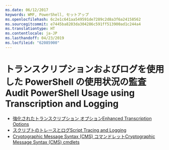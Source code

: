 ```yaml
---
ms.date: 06/12/2017
keywords: WMF, PowerShell, セットアップ
ms.openlocfilehash: 6c2e1c641aa549591de7289c2d8a3f6a24158562
ms.sourcegitcommit: e7445ba8203da304286c591ff513900ad1c244a4
ms.translationtype: HT
ms.contentlocale: ja-JP
ms.lasthandoff: 04/23/2019
ms.locfileid: "62085900"
---
```

# <a name="audit-powershell-usage-using-transcription-and-logging"></a><span data-ttu-id="e19ca-102">トランスクリプションおよびログを使用した PowerShell の使用状況の監査</span><span class="sxs-lookup"><span data-stu-id="e19ca-102">Audit PowerShell Usage using Transcription and Logging</span></span>

- [<span data-ttu-id="e19ca-103">強化されたトランスクリプション オプション</span><span class="sxs-lookup"><span data-stu-id="e19ca-103">Enhanced Transcription Options</span></span>](audit_transcript.md)
- [<span data-ttu-id="e19ca-104">スクリプトのトレースとログ</span><span class="sxs-lookup"><span data-stu-id="e19ca-104">Script Tracing and Logging</span></span>](audit_script.md)
- [<span data-ttu-id="e19ca-105">Cryptographic Message Syntax (CMS) コマンドレット</span><span class="sxs-lookup"><span data-stu-id="e19ca-105">Cryptographic Message Syntax (CMS) cmdlets</span></span>](audit_cms.md)
